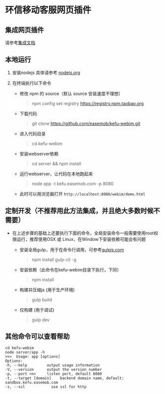 # 环信移动客服网页插件

## 集成网页插件

请参考[集成文档](http://docs.easemob.com/cs/300visitoraccess/20webplugin)

## 本地运行

1. 安装nodejs
具体请参考 [nodejs.org](https://nodejs.org/)

2. 在终端执行以下命令
	- 修改 npm 的 source（默认 source 安装速度不理想）

		>	npm config set registry https://registry.npm.taobao.org
	- 下载代码

		>	git clone https://github.com/easemob/kefu-webim.git
	- 进入代码目录

		>	cd kefu-webim
	- 安装webserver依赖

		>	cd server && npm install
	- 运行webserver，让代码在本地跑起来

		>	node app -t kefu.easemob.com -p 8080
	- 此时可以用浏览器打开 `http://localhost:8080/webim/demo.html`

## 定制开发（不推荐用此方法集成，并且绝大多数时候不需要）

- 在上述步骤的基础上还要执行下面的命令，全局安装命令一般需要使用root权限运行，推荐使用OSX 或 Linux，在Window下安装依赖可能会有问题
	- 安装全局gulp，用于在命令行调用，可参考[gulpjs.com](http://gulpjs.com/)

		>	npm install gulp-cli -g
	- 安装依赖（此命令在kefu-webim目录下执行，下同）

		>	npm install
	- 构建并压缩js (用于生产环境)

		>	gulp build
	- 仅构建 (用于调试)

		>	gulp dev

## 其他命令可以查看帮助

	cd kefu-webim
	node server/app -h
	>>>  Usage: app [options]
	Options:
	-h, --help         output usage information
	-V, --version      output the version number
	-p, --port <n>     listen port, default 8080
	-t, --target [domain]    backend domain name, default: sandbox.kefu.easemob.com
	-s, --ssl            use ssl for http

